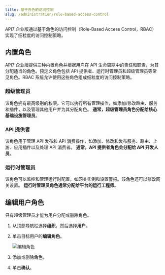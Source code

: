 ```yaml
---
title: 基于角色的访问控制
slug: /administration/role-based-access-control
---
```


API7 企业版通过基于角色的访问控制（Role-Based Access Control，RBAC）实现了细粒度的访问控制策略。

## 内置角色

API7 企业版提供三种内置角色并根据用户在 API 生命周期中的责任和职责，为其分配适当的角色。预定义角色包括 API 提供者、运行时管理员和超级管理员等常见角色。RBAC 系统允许使用这些角色组成细粒度的访问控制策略。

### 超级管理员

该角色拥有最高级别的权限。它可以执行所有管理操作，如添加/修改路由、服务和插件，以及管理其他用户并为其分配角色。
**通常，超级管理员角色分配给核心基础设施管理员**。

### API 提供者

该角色用于管理 API 发布和 API 消费操作，如添加、修改和发布服务、路由、上游、应用插件以及处理 API 消费者。
**通常，API 提供者角色会分配给 API 开发人员**。

### 运行时管理员

该角色可以监控和管理运行时配置，如网关实例和设置警报。该角色还可以修改网关设置。
**运行时管理员角色通常分配给平台的运行工程师**。

## 编辑用户角色

只有超级管理员才能为用户分配或删除角色。

1. 从顶部导航栏选择**组织**，然后选择**用户**。
2. 单击目标用户的**编辑角色**。

    ![编辑角色](https://static.apiseven.com/uploads/2023/12/06/LQXwoman_edit-user_zh.png)

3. 添加或删除角色。
4. 单击**确认**。